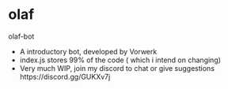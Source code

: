 # olaf
olaf-bot
<ul>
    <li>A introductory bot, developed by Vorwerk</li>
    <li>index.js stores 99% of the code ( which i intend on changing)
</li>
    <li>Very much WIP, join my discord to chat or give suggestions https://discord.gg/GUKXv7j
</li>
</ul>
